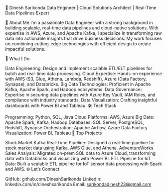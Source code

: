 🌟 Dinesh Sarikonda
Data Engineer | Cloud Solutions Architect | Real-Time Data Pipelines Expert

🚀 About Me
I’m a passionate Data Engineer with a strong background in building scalable, real-time data pipelines and cloud-native solutions. With expertise in AWS, Azure, and Apache Kafka, I specialize in transforming raw data into actionable insights that drive business decisions. My work focuses on combining cutting-edge technologies with efficient design to create impactful solutions.

🎯 What I Do

Data Engineering: Design and implement scalable ETL/ELT pipelines for batch and real-time data processing.
Cloud Expertise: Hands-on experience with AWS (S3, Glue, Athena, Lambda, Redshift), Azure (Data Factory, Synapse), and Databricks.
Big Data Technologies: Proficient in Apache Kafka, Apache Spark, and Hadoop ecosystems.
Data Governance: Expertise in securing data pipelines with Azure Key Vault, IAM Roles, and compliance with industry standards.
Data Visualization: Crafting insightful dashboards with Power BI and Tableau.
🛠️ Tech Stack

Programming: Python, SQL, Java
Cloud Platforms: AWS, Azure
Big Data: Apache Spark, Kafka, Hadoop
Databases: SQL Server, PostgreSQL, Redshift, Synapse
Orchestration: Apache Airflow, Azure Data Factory
Visualization: Power BI, Tableau
📂 Top Projects

Stock Market Kafka Real-Time Pipeline: Designed a real-time pipeline for stock market data using Kafka, AWS Glue, and Athena.
AdventureWorks Sales Analysis: Migrated on-prem SQL data to Azure Cloud, transforming data with Databricks and visualizing with Power BI.
ETL Pipeline for IoT Data: Built a scalable ETL pipeline for IoT sensor data processing with Spark and AWS.
🌐 Let’s Connect

GitHub: github.com/DineshSarikonda
LinkedIn: linkedin.com/in/dineshsarikonda
Email: sarikondadinesh23@gmail.com
